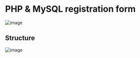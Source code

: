 # PHP & MySQL registration form
![image](https://user-images.githubusercontent.com/66025444/209992230-89486ff5-7dd6-4a91-a066-1634000a92a4.png)
## Structure 
![image](https://user-images.githubusercontent.com/66025444/209991998-c7a19473-5050-4dfc-a0b7-07c75eaba486.png)
